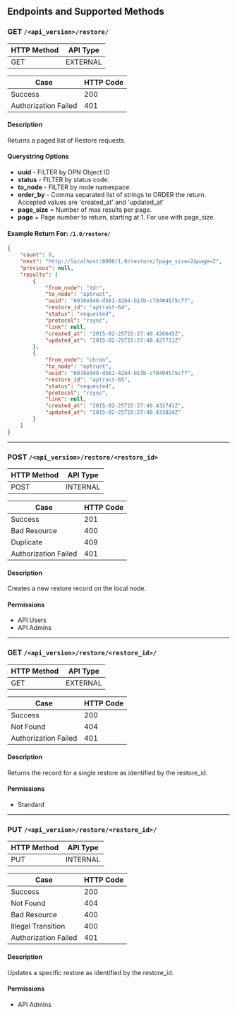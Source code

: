 ## Endpoints and Supported Methods

### GET `/<api_version>/restore/`

|HTTP Method|API Type|
|--------|-----------|
|GET|EXTERNAL|

|Case|HTTP Code|
|----|---------|
|Success|200|
|Authorization Failed|401|

#### Description

Returns a paged list of Restore requests.

#### Querystring Options

* **uuid** - FILTER by DPN Object ID
* **status** - FILTER by status code.
* **to_node** - FILTER by node namespace.
* **order_by** - Comma separated list of strings to ORDER the return.  Accepted values are 'created_at' and 'updated_at'
* **page_size** = Number of max results per page.
* **page** = Page number to return, starting at 1.  For use with page_size.

#### Example Return For: `/1.0/restore/`

```json
{
    "count": 8,
    "next": "http://localhost:8000/1.0/restore/?page_size=2&page=2",
    "previous": null,
    "results": [
        {
            "from_node": "tdr",
            "to_node": "aptrust",
            "uuid": "6078e948-d561-42b4-b13b-cf0404575cf7",
            "restore_id": "aptrust-64",
            "status": "requested",
            "protocol": "rsync",
            "link": null,
            "created_at": "2015-02-25T15:27:40.426645Z",
            "updated_at": "2015-02-25T15:27:40.427711Z"
        },
        {
            "from_node": "chron",
            "to_node": "aptrust",
            "uuid": "6078e948-d561-42b4-b13b-cf0404575cf7",
            "restore_id": "aptrust-65",
            "status": "requested",
            "protocol": "rsync",
            "link": null,
            "created_at": "2015-02-25T15:27:40.432741Z",
            "updated_at": "2015-02-25T15:27:40.433824Z"
        }
    ]
}
```

---
### POST `/<api_version>/restore/<restore_id>`

|HTTP Method|API Type|
|--------|-----------|
|POST|INTERNAL|

|Case|HTTP Code|
|----|---------|
|Success|201|
|Bad Resource|400|
|Duplicate|409|
|Authorization Failed|401|

#### Description

Creates a new restore record on the local node. 

#### Permissions
* API Users
* API Admins

---
### GET `/<api_version>/restore/<restore_id>/`

|HTTP Method|API Type|
|--------|-----------|
|GET|EXTERNAL|

|Case|HTTP Code|
|----|---------|
|Success|200|
|Not Found|404|
|Authorization Failed|401|

#### Description

Returns the record for a single restore as identified by the restore_id.

#### Permissions
* Standard

---
### PUT `/<api_version>/restore/<restore_id>/`

|HTTP Method|API Type|
|--------|-----------|
|PUT|INTERNAL|

|Case|HTTP Code|
|----|---------|
|Success|200|
|Not Found|404|
|Bad Resource|400|
|Illegal Transition|400|
|Authorization Failed|401|

#### Description

Updates a specific restore as identified by the restore_id.

#### Permissions
* API Admins

